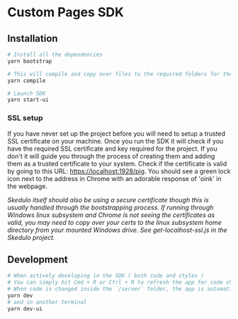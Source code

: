 # Custom Pages SDK

## Installation
```bash
# Install all the dependencies
yarn bootstrap

# This will compile and copy over files to the required folders for the Electron SDK to run.
yarn compile

# Launch SDK
yarn start-ui
```
### SSL setup
If you have never set up the project before you will need to setup a trusted SSL certificate on your machine. Once you run the SDK it will check if you have the required SSL certificate and key required for the project. If you don't it will guide you through the process of creating them and adding them as a trusted certificate to your system. Check if the certificate is valid by going to this URL: [https://localhost:1928/pig](https://localhost:1928/pig). You should see a green lock icon next to the address in Chrome with an adorable response of 'oink' in the webpage.

<em>Skedulo itself should also be using a secure certificate though this is usually handled through the bootstrapping process. If running through Windows linux subsystem and Chrome is not seeing the certificates as valid, you may need to copy over your certs to the linux subsystem home directory from your mounted Windows drive. See get-localhost-ssl.js in the Skedulo project.</em>

## Development
```bash
# When actively developing in the SDK ( both code and styles )
# You can simply hit Cmd + R or Ctrl + R to refresh the app for code changes inside `/ui` and styles.
# When code is changed inside the `/server` folder, the app is automatically restarted
yarn dev
# and in another terminal
yarn dev-ui
```
